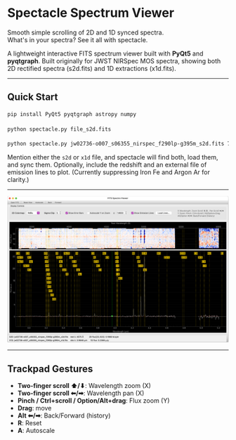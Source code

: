 # Spectacle Spectrum Viewer

Smooth simple scrolling of 2D and 1D synced spectra.  
What's in your spectra? See it all with spectacle.

A lightweight interactive FITS spectrum viewer built with **PyQt5** and **pyqtgraph**.
Built originally for JWST NIRSpec MOS spectra, showing both 2D rectified spectra (s2d.fits) and 1D extractions (x1d.fits).

---

## Quick Start

```bash
pip install PyQt5 pyqtgraph astropy numpy

python spectacle.py file_s2d.fits

python spectacle.py jw02736-o007_s06355_nirspec_f290lp-g395m_s2d.fits 7.665 emission\ lines.txt
```

Mention either the `s2d` or `x1d` file, and spectacle will find both, load them, and sync them.
Optionally, include the redshift and an external file of emission lines to plot.
(Currently suppressing Iron Fe and Argon Ar for clarity.)

---

<p align="center">
  <img src="spectacle.png" alt="spectacle screenshot" width="600"/>
</p>

---

## Trackpad Gestures
- **Two-finger scroll ⬆/⬇**: Wavelength zoom (X)
- **Two-finger scroll ⬅/➡**: Wavelength pan (X)
- **Pinch / Ctrl+scroll / Option/Alt+drag**: Flux zoom (Y)
- **Drag**: move
- **Alt ⬅/➡**: Back/Forward (history)
- **R**: Reset
- **A**: Autoscale

